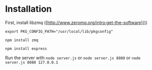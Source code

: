 # Installation

First, install libzmq ([http://www.zeromq.org/intro:get-the-software]())

```
export PKG_CONFIG_PATH="/usr/local/lib/pkgconfig"
```

```
npm install zmq
```

```
npm install express
```

Run the server with `node server.js` or `node server.js 8080` or `node server.js 8080 127.0.0.1`
